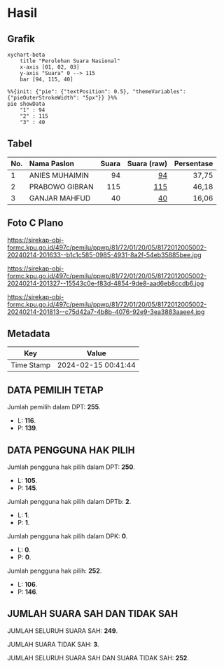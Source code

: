 # Hasil

## Grafik

```mermaid
xychart-beta
    title "Perolehan Suara Nasional"
    x-axis [01, 02, 03]
    y-axis "Suara" 0 --> 115
    bar [94, 115, 40]
```

```mermaid
%%{init: {"pie": {"textPosition": 0.5}, "themeVariables": {"pieOuterStrokeWidth": "5px"}} }%%
pie showData
    "1" : 94
    "2" : 115
    "3" : 40
```

## Tabel

| No. | Nama Paslon    | Suara | Suara (raw) | Persentase |
|:--- |:-------------- | -----:| -----------:| ----------:|
| 1   | ANIES MUHAIMIN | 94    | [94][p-1]   | 37,75      |
| 2   | PRABOWO GIBRAN | 115   | [115][p-2]  | 46,18      |
| 3   | GANJAR MAHFUD  | 40    | [40][p-3]   | 16,06      |


[p-1]: https://github.com/gigit-pemilu/pemilu-2024/blob/main/pilpres/hitung-suara/sub/81-maluku/sub/72-kota-tual/sub/01-pulau-dullah-utara/sub/2005-tamedan/sub/002-tps/sub/paslon-1.txt
[p-2]: https://github.com/gigit-pemilu/pemilu-2024/blob/main/pilpres/hitung-suara/sub/81-maluku/sub/72-kota-tual/sub/01-pulau-dullah-utara/sub/2005-tamedan/sub/002-tps/sub/paslon-2.txt
[p-3]: https://github.com/gigit-pemilu/pemilu-2024/blob/main/pilpres/hitung-suara/sub/81-maluku/sub/72-kota-tual/sub/01-pulau-dullah-utara/sub/2005-tamedan/sub/002-tps/sub/paslon-3.txt

## Foto C Plano

https://sirekap-obj-formc.kpu.go.id/497c/pemilu/ppwp/81/72/01/20/05/8172012005002-20240214-201633--b1c1c585-0985-4931-8a2f-54eb35885bee.jpg

https://sirekap-obj-formc.kpu.go.id/497c/pemilu/ppwp/81/72/01/20/05/8172012005002-20240214-201327--15543c0e-f83d-4854-9de8-aad6eb8ccdb6.jpg

https://sirekap-obj-formc.kpu.go.id/497c/pemilu/ppwp/81/72/01/20/05/8172012005002-20240214-201813--c75d42a7-4b8b-4076-92e9-3ea3883aaee4.jpg


## Metadata

| Key        | Value               |
| ---------- | ------------------- |
| Time Stamp | 2024-02-15 00:41:44 |


## DATA PEMILIH TETAP

Jumlah pemilih dalam DPT: **255**.
 * L: **116**.
 * P: **139**.

## DATA PENGGUNA HAK PILIH

Jumlah pengguna hak pilih dalam DPT: **250**.
 * L: **105**.
 * P: **145**.

Jumlah pengguna hak pilih dalam DPTb: **2**.
 * L: **1**.
 * P: **1**.

Jumlah pengguna hak pilih dalam DPK: **0**.
 * L: **0**.
 * P: **0**.

Jumlah pengguna hak pilih: **252**.
 * L: **106**.
 * P: **146**.

## JUMLAH SUARA SAH DAN TIDAK SAH

JUMLAH SELURUH SUARA SAH: **249**.

JUMLAH SUARA TIDAK SAH: **3**.

JUMLAH SELURUH SUARA SAH DAN SUARA TIDAK SAH: **252**.


